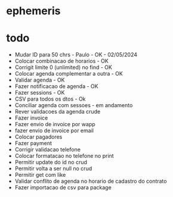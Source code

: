 # ephemeris

# todo
* Mudar ID para 50 chrs - Paulo - OK - 02/05/2024
* Colocar combinacao de horarios - OK
* Corrigit limite 0 (unlimited) no find - OK
* Colocar agenda complementar a outra - OK
* Validar agenda - OK
* Fazer notificacao de agenda - OK
* Fazer sessions - OK
* CSV para todos os dtos - Ok
* Conciliar agenda com sessoes - em andamento  
* Rever validacoes da agenda crude
* Fazer invoice
* Fazer envio de invoice por wapp
* fazer envio de invoice por email
* Colocar pagadores
* Fazer payment
* Corrigir validacao telefone
* Colocar formatacao no telefone no print
* Permitir update do id no crud
* Permitir volta a ser null no crud
* Permitir get com like 
* Validar conflito de agenda no horario de cadastro do contrato
* Fazer importacao de csv para package